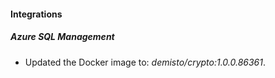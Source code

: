 #### Integrations
##### Azure SQL Management
- Updated the Docker image to: *demisto/crypto:1.0.0.86361*.
